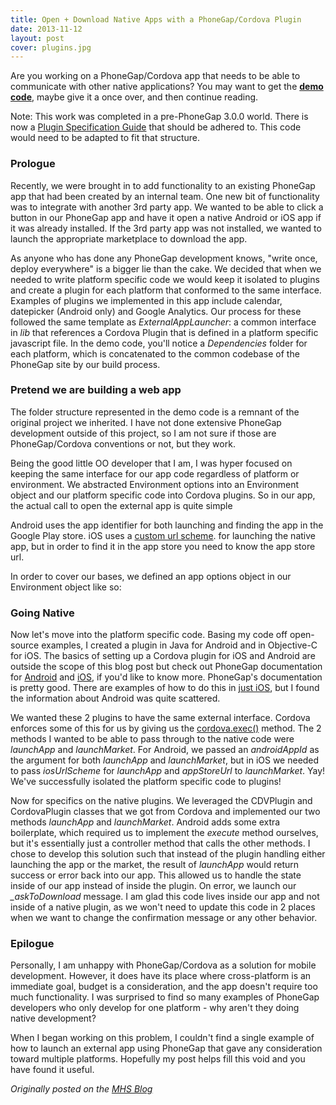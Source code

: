 ```yaml
---
title: Open + Download Native Apps with a PhoneGap/Cordova Plugin
date: 2013-11-12
layout: post
cover: plugins.jpg
---
```

Are you working on a PhoneGap/Cordova app that needs to be able to communicate with other native applications? You may want to get the <strong><a href="https://github.com/Ross-Hunter/external_app_launcher">demo code</a></strong>, maybe give it a once over, and then continue reading.

Note: This work was completed in a pre-PhoneGap 3.0.0 world. There is now a <a href="http://cordova.apache.org/docs/en/edge/plugin_ref_spec.md.html">Plugin Specification Guide</a> that should be adhered to. This code would need to be adapted to fit that structure.

### Prologue

Recently, we were brought in to add functionality to an existing PhoneGap app that had been created by an internal team. One new bit of functionality was to integrate with another 3rd party app. We wanted to be able to click a button in our PhoneGap app and have it open a native Android or iOS app if it was already installed. If the 3rd party app was not installed, we wanted to launch the appropriate marketplace to download the app.

As anyone who has done any PhoneGap development knows, "write once, deploy everywhere" is a bigger lie than the cake. We decided that when we needed to write platform specific code we would keep it isolated to plugins and create a plugin for each platform that conformed to the same interface. Examples of plugins we implemented in this app include calendar, datepicker (Android only) and Google Analytics. Our process for these followed the same template as *ExternalAppLauncher*: a common interface in *lib* that references a Cordova Plugin that is defined in a platform specific javascript file. In the demo code, you'll notice a *Dependencies* folder for each platform, which is concatenated to the common codebase of the PhoneGap site by our build process. 

### Pretend we are building a web app

The folder structure represented in the demo code is a remnant of the original project we inherited. I have not done extensive PhoneGap development outside of this project, so I am not sure if those are PhoneGap/Cordova conventions or not, but they work.

Being the good little OO developer that I am, I was hyper focused on keeping the same interface for our app code regardless of platform or environment. We abstracted Environment options into an Environment object and our platform specific code into Cordova plugins. So in our app, the actual call to open the external app is quite simple

<script src="https://gist.github.com/Ross-Hunter/7433959.js"></script>

Android uses the app identifier for both launching and finding the app in the Google Play store. iOS uses a <a href="https://developer.apple.com/library/ios/documentation/iPhone/Conceptual/iPhoneOSProgrammingGuide/AdvancedAppTricks/AdvancedAppTricks.html#//apple_ref/doc/uid/TP40007072-CH7-SW50">custom url scheme</a>. for launching the native app, but in order to find it in the app store you need to know the app store url.

In order to cover our bases, we defined an app options object in our Environment object like so:

<script src="https://gist.github.com/Ross-Hunter/7433984.js"></script>

### Going Native

Now let's move into the platform specific code. Basing my code off open-source examples, I created a plugin in Java for Android and in Objective-C for iOS. The basics of setting up a Cordova plugin for iOS and Android are outside the scope of this blog post but check out PhoneGap documentation for <a href="http://docs.PhoneGap.com/en/2.7.0/guide_plugin-development_android_index.md.html#Developing%20a%20Plugin%20on%20Android">Android</a> and <a href="http://docs.PhoneGap.com/en/2.7.0/guide_plugin-development_ios_index.md.html#Developing%20a%20Plugin%20on%20iOS">iOS</a>, if you'd like to know more. PhoneGap's documentation is pretty good. There are examples of how to do this in <a href="https://github.com/sbahal/external-app-launcher">just iOS</a>, but I found the information about Android was quite scattered.

We wanted these 2 plugins to have the same external interface. Cordova enforces some of this for us by giving us the <a href="http://docs.PhoneGap.com/en/2.7.0/guide_plugin-development_index.md.html">cordova.exec()</a> method. The 2 methods I wanted to be able to pass through to the native code were *launchApp* and *launchMarket*. For Android, we passed an *androidAppId* as the argument for both *launchApp* and *launchMarket*, but in iOS we needed to pass *iosUrlScheme* for *launchApp* and *appStoreUrl* to *launchMarket*. Yay! We've successfully isolated the platform specific code to plugins!

Now for specifics on the native plugins. We leveraged the CDVPlugin and CordovaPlugin classes that we got from Cordova and implemented our two methods *launchApp* and *launchMarket*. Android adds some extra boilerplate, which required us to implement the *execute* method ourselves, but it's essentially just a controller method that calls the other methods. I chose to develop this solution such that instead of the plugin handling either launching the app or the market, the result of *launchApp* would return success or error back into our app. This allowed us to handle the state inside of our app instead of inside the plugin. On error, we launch our *_askToDownload* message. I am glad this code lives inside our app and not inside of a native plugin, as we won't need to update this code in 2 places when we want to change the confirmation message or any other behavior.

### Epilogue

Personally, I am unhappy with PhoneGap/Cordova as a solution for mobile development. However, it does have its place where cross-platform is an immediate goal, budget is a consideration, and the app doesn't require too much functionality. I was surprised to find so many examples of PhoneGap developers who only develop for one platform - why aren't they doing native development?

When I began working on this problem, I couldn't find a single example of how to launch an external app using PhoneGap that gave any consideration toward multiple platforms. Hopefully my post helps fill this void and you have found it useful.

<em>Originally posted on the <a href="http://www.mutuallyhuman.com/blog/2013/11/12/open-download-native-apps-with-a-phonegap-cordova-plugin/">MHS Blog</a></em>
